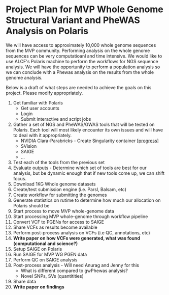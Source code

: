 # Project Plan for MVP Whole Genome Structural Variant and PheWAS Analysis on Polaris

We will have access to approximately 10,000 whole genome sequences from the MVP community.
Performing analysis on the whole genome sequences can be very computatioanl and time intensive. We would like to use ALCF's Polaris machine to perform the workflows for NGS sequence analysis.
We will have the opportunity to perform a population analysis so we can conclude with a Phewas analysis on the results from the whole genome analysis.

Below is a draft of what steps are needed to achieve the goals on this project. Please modify appropriately.

1. Get familiar with Polaris
   * Get user accounts
   * Login
   * Submit interactive and script jobs
2. Gather a set of NGS and PheWAS/GWAS tools that will be tested on Polaris. Each tool will most likely encounter its own issues and will have to deal with it appropriately.
   * NVIDIA Clara-Parabricks - Create Singularity container [[progress](https://github.com/exascale-genomics/mvp-wgs-sv/blob/main/parabricks_readme.md)]
   * SVision
   * SAIGE
   * ...
3. Test each of the tools from the previous set
4. Evaluate outputs - Determine which set of tools are best for our analysis, but be dynamic enough that if new tools come up, we can shift focus.
6. Download 1KG Whole genome datasets
7. Create/test submission engine (i.e. Parsl, Balsam, etc)
8. Create workflow for submitting the genomes
9. Generate statistics on rutime to determine how much our allocation on Polaris should be
10. Start process to move MVP whole-genome data
11. Start processing MVP whole-genome through workflow pipeline
12. Convert VCF to PGENs for access to SAIGE
13. Share VCFs as results become available
14. Perform post-process analysis on VCFs (i.e QC, annotations, etc)
15. <b>Write paper on how VCFs were generated, what was found (computational and science?)</b>
16. Setup SAIGE on Polaris
17. Run SAIGE for MVP WG PGEN data
18. Perform QC on SAIGE analysis
19. Post-process analysis - Will need Anurag and Jenny for this
    * What is different compared to gwPhewas analysis?
    * Novel SNPs, SVs (quantitities)
20. Share data
21. <b>Write paper on findings</b>
